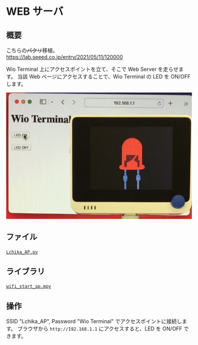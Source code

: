 # WEB サーバ

## 概要
こちらの~~パクリ~~移植。<br/>
https://lab.seeed.co.jp/entry/2021/05/11/120000

Wio Terminal 上にアクセスポイントを立て、そこで Web Server を走らせます。
当該 Web ページにアクセスすることで、Wio Terminal の LED を ON/OFF します。

[![YouTube](./WebServer.jpg)](https://www.youtube.com/watch?v=K_zljt7O878)

## ファイル
   [`Lchika_AP.py`](/CIRCUITPY/Lchika_AP.py)

## ライブラリ
   [`wifi_start_ap.mpy`](/libsrc/wifi_start_ap.py)

## 操作
SSID "Lchika_AP", Password "Wio Terminal" でアクセスポイントに接続します。
ブラウザから `http://192.168.1.1` にアクセスすると、LED を ON/OFF できます。

